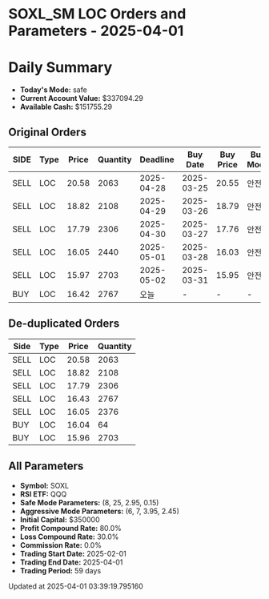 # SOXL_SM LOC Orders and Parameters - 2025-04-01

# Daily Summary

- **Today's Mode:** safe
- **Current Account Value:** $337094.29
- **Available Cash:** $151755.29

## Original Orders

| SIDE | Type | Price | Quantity | Deadline | Buy Date | Buy Price | Buy Mode |
|------|------|-------|----------|----------|----------|-----------|----------|
| SELL | LOC | 20.58 | 2063 | 2025-04-28 | 2025-03-25 | 20.55 | 안전 |
| SELL | LOC | 18.82 | 2108 | 2025-04-29 | 2025-03-26 | 18.79 | 안전 |
| SELL | LOC | 17.79 | 2306 | 2025-04-30 | 2025-03-27 | 17.76 | 안전 |
| SELL | LOC | 16.05 | 2440 | 2025-05-01 | 2025-03-28 | 16.03 | 안전 |
| SELL | LOC | 15.97 | 2703 | 2025-05-02 | 2025-03-31 | 15.95 | 안전 |
| BUY | LOC | 16.42 | 2767 | 오늘 | - | - | - |

## De-duplicated Orders

| Side | Type | Price | Quantity |
|------|------|-------|----------|
| SELL | LOC | 20.58 | 2063 |
| SELL | LOC | 18.82 | 2108 |
| SELL | LOC | 17.79 | 2306 |
| SELL | LOC | 16.43 | 2767 |
| SELL | LOC | 16.05 | 2376 |
| BUY | LOC | 16.04 | 64 |
| BUY | LOC | 15.96 | 2703 |

## All Parameters

- **Symbol:** SOXL
- **RSI ETF:** QQQ
- **Safe Mode Parameters:** (8, 25, 2.95, 0.15)
- **Aggressive Mode Parameters:** (6, 7, 3.95, 2.45)
- **Initial Capital:** $350000
- **Profit Compound Rate:** 80.0%
- **Loss Compound Rate:** 30.0%
- **Commission Rate:** 0.0%
- **Trading Start Date:** 2025-02-01
- **Trading End Date:** 2025-04-01
- **Trading Period:** 59 days

Updated at 2025-04-01 03:39:19.795160
